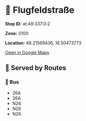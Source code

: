 # 🚉 Flugfeldstraße


**Stop ID:** at:49:337:0:2

**Zone:** 0100

**Location:** 48.21569436, 16.50473773

[Open in Google Maps](https://www.google.com/maps?q=48.21569436,16.50473773)

## 🚆 Served by Routes

### 🚌 Bus
- 26A
- 26A
- N26
- N26
- N26
